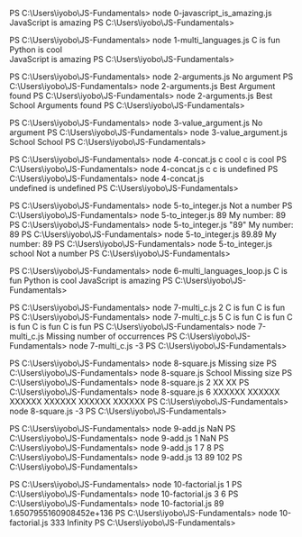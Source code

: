 PS C:\Users\iyobo\JS-Fundamentals> node 0-javascript_is_amazing.js JavaScript is amazing PS C:\Users\iyobo\JS-Fundamentals>

PS C:\Users\iyobo\JS-Fundamentals> node 1-multi_languages.js
C is fun
Python is cool       
JavaScript is amazing
PS C:\Users\iyobo\JS-Fundamentals> 

PS C:\Users\iyobo\JS-Fundamentals> node 2-arguments.js
No argument
PS C:\Users\iyobo\JS-Fundamentals> node 2-arguments.js Best
Argument found
PS C:\Users\iyobo\JS-Fundamentals> node 2-arguments.js Best School 
Arguments found
PS C:\Users\iyobo\JS-Fundamentals> 

PS C:\Users\iyobo\JS-Fundamentals> node 3-value_argument.js 
No argument
PS C:\Users\iyobo\JS-Fundamentals> node 3-value_argument.js  School
School
PS C:\Users\iyobo\JS-Fundamentals> 

PS C:\Users\iyobo\JS-Fundamentals> node 4-concat.js c cool
c is cool
PS C:\Users\iyobo\JS-Fundamentals> node 4-concat.js c
c is undefined
PS C:\Users\iyobo\JS-Fundamentals> node 4-concat.js  
undefined is undefined
PS C:\Users\iyobo\JS-Fundamentals> 

PS C:\Users\iyobo\JS-Fundamentals> node 5-to_integer.js 
Not a number
PS C:\Users\iyobo\JS-Fundamentals> node 5-to_integer.js 89
My number: 89
PS C:\Users\iyobo\JS-Fundamentals> node 5-to_integer.js "89"
My number: 89
PS C:\Users\iyobo\JS-Fundamentals> node 5-to_integer.js 89.89
My number: 89
PS C:\Users\iyobo\JS-Fundamentals> node 5-to_integer.js school
Not a number
PS C:\Users\iyobo\JS-Fundamentals>

PS C:\Users\iyobo\JS-Fundamentals> node 6-multi_languages_loop.js 
C is fun
Python is cool
JavaScript is amazing
PS C:\Users\iyobo\JS-Fundamentals> 

PS C:\Users\iyobo\JS-Fundamentals> node 7-multi_c.js 2
C is fun
C is fun
PS C:\Users\iyobo\JS-Fundamentals> node 7-multi_c.js 5
C is fun
C is fun
C is fun
C is fun
C is fun
PS C:\Users\iyobo\JS-Fundamentals> node 7-multi_c.js
Missing number of occurrences
PS C:\Users\iyobo\JS-Fundamentals> node 7-multi_c.js -3
PS C:\Users\iyobo\JS-Fundamentals> 

PS C:\Users\iyobo\JS-Fundamentals> node 8-square.js
Missing size
PS C:\Users\iyobo\JS-Fundamentals> node 8-square.js School
Missing size
PS C:\Users\iyobo\JS-Fundamentals> node 8-square.js 2
XX
XX
PS C:\Users\iyobo\JS-Fundamentals> node 8-square.js 6
XXXXXX
XXXXXX
XXXXXX
XXXXXX
XXXXXX
XXXXXX
PS C:\Users\iyobo\JS-Fundamentals> node 8-square.js -3
PS C:\Users\iyobo\JS-Fundamentals> 

PS C:\Users\iyobo\JS-Fundamentals> node 9-add.js 
NaN
PS C:\Users\iyobo\JS-Fundamentals> node 9-add.js 1
NaN
PS C:\Users\iyobo\JS-Fundamentals> node 9-add.js 1 7
8
PS C:\Users\iyobo\JS-Fundamentals> node 9-add.js 13 89
102
PS C:\Users\iyobo\JS-Fundamentals> 

PS C:\Users\iyobo\JS-Fundamentals> node 10-factorial.js
1
PS C:\Users\iyobo\JS-Fundamentals> node 10-factorial.js 3
6
PS C:\Users\iyobo\JS-Fundamentals> node 10-factorial.js 89
1.6507955160908452e+136
PS C:\Users\iyobo\JS-Fundamentals> node 10-factorial.js 333
Infinity
PS C:\Users\iyobo\JS-Fundamentals> 
